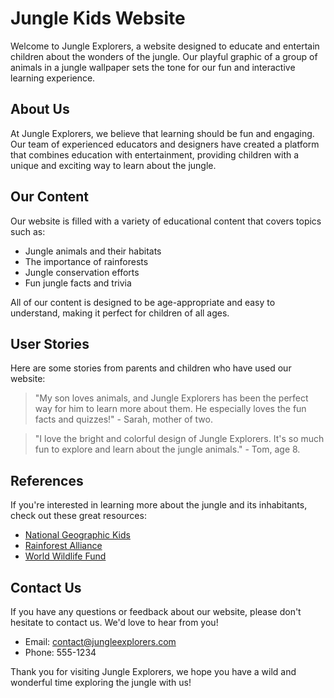 <!--font:Cormorant Garamond-->

# Jungle Kids Website

Welcome to Jungle Explorers, a website designed to educate and entertain children about the wonders of the jungle. Our playful graphic of a group of animals in a jungle wallpaper sets the tone for our fun and interactive learning experience.

## About Us
At Jungle Explorers, we believe that learning should be fun and engaging. Our team of experienced educators and designers have created a platform that combines education with entertainment, providing children with a unique and exciting way to learn about the jungle.

## Our Content
Our website is filled with a variety of educational content that covers topics such as:
- Jungle animals and their habitats
- The importance of rainforests
- Jungle conservation efforts
- Fun jungle facts and trivia

All of our content is designed to be age-appropriate and easy to understand, making it perfect for children of all ages.

## User Stories
Here are some stories from parents and children who have used our website:

> "My son loves animals, and Jungle Explorers has been the perfect way for him to learn more about them. He especially loves the fun facts and quizzes!" - Sarah, mother of two.

> "I love the bright and colorful design of Jungle Explorers. It's so much fun to explore and learn about the jungle animals." - Tom, age 8.

## References
If you're interested in learning more about the jungle and its inhabitants, check out these great resources:
- [National Geographic Kids](#)
- [Rainforest Alliance](#)
- [World Wildlife Fund](#)

## Contact Us
If you have any questions or feedback about our website, please don't hesitate to contact us. We'd love to hear from you!
- Email: [contact@jungleexplorers.com](mailto:contact@jungleexplorers.com)
- Phone: 555-1234

Thank you for visiting Jungle Explorers, we hope you have a wild and wonderful time exploring the jungle with us!

<!--

Write me content for website with wallpaper which alt text is:

"A playful graphic of a group of animals in a jungle for a children's or education website"

The name/title of the page should not be 1:1 copy of the alt text but rather a real content of the website which is using this wallpaper.

- Use markdown format 
- Start with heading
- Heading should be short and concise
- The content should look like a real website 
- The website should not be about the wallpaper, wallpaper is just a related background
- Heading should be contain work "wallpaper" or "background"
- Include real sections like references, contact, user stories, etc. use things relevant to the page purpose.
- Feel free to use structure like headings, bullets, numbering, blockquotes, paragraphs, horizontal lines, etc.
- You can use formatting like bold or _italic_
- You can include UTF-8 emojis
- Links should be only #hash anchors (and you can refer to the document itself)
- Do not include images


---


# Jungle Explorers: A Fun and Educational Website for Kids

Welcome to Jungle Explorers, a website designed to educate and entertain children about the wonders of the jungle. Our playful graphic of a group of animals in a jungle wallpaper sets the tone for our fun and interactive learning experience.

## About Us
At Jungle Explorers, we believe that learning should be fun and engaging. Our team of experienced educators and designers have created a platform that combines education with entertainment, providing children with a unique and exciting way to learn about the jungle.

## Our Content
Our website is filled with a variety of educational content that covers topics such as:
- Jungle animals and their habitats
- The importance of rainforests
- Jungle conservation efforts
- Fun jungle facts and trivia

All of our content is designed to be age-appropriate and easy to understand, making it perfect for children of all ages.

## User Stories
Here are some stories from parents and children who have used our website:

> "My son loves animals, and Jungle Explorers has been the perfect way for him to learn more about them. He especially loves the fun facts and quizzes!" - Sarah, mother of two.

> "I love the bright and colorful design of Jungle Explorers. It's so much fun to explore and learn about the jungle animals." - Tom, age 8.

## References
If you're interested in learning more about the jungle and its inhabitants, check out these great resources:
- [National Geographic Kids](#)
- [Rainforest Alliance](#)
- [World Wildlife Fund](#)

## Contact Us
If you have any questions or feedback about our website, please don't hesitate to contact us. We'd love to hear from you!
- Email: [contact@jungleexplorers.com](mailto:contact@jungleexplorers.com)
- Phone: 555-1234

Thank you for visiting Jungle Explorers, we hope you have a wild and wonderful time exploring the jungle with us!

-->
